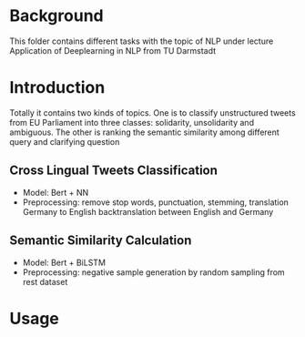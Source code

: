 # Background
This folder contains different tasks with the topic of NLP under lecture Application of Deeplearning in NLP from TU Darmstadt

# Introduction
Totally it contains two kinds of topics. One is to classify unstructured tweets from EU Parliament into three classes: solidarity, unsolidarity and ambiguous. The other is ranking the semantic similarity among different query and clarifying question
## Cross Lingual Tweets Classification
- Model: Bert + NN
- Preprocessing: remove stop words, punctuation, stemming, translation Germany to English backtranslation between English and Germany
## Semantic Similarity Calculation
- Model: Bert + BiLSTM
- Preprocessing: negative sample generation by random sampling from rest dataset
# Usage



